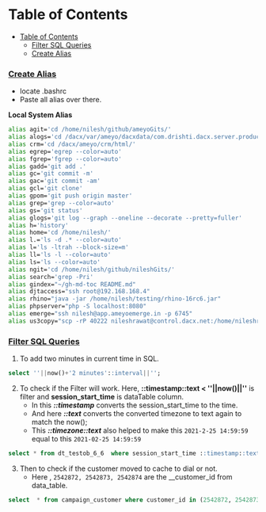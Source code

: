 # Table of Contents

- [Table of Contents](#table-of-contents)  
   * [<ins><ins>Filter SQL Queries</ins></ins></ins>](#filter-sql-queries)  
   * [<ins><ins>Create Alias</ins></ins></ins>](#create-alias)  


### <ins>Create Alias</ins>
 - locate .bashrc   
 - Paste all alias over there.    

 <b>Local System Alias</b>
```bash
alias agit='cd /home/nilesh/github/ameyoGits/'
alias alogs='cd /dacx/var/ameyo/dacxdata/com.drishti.dacx.server.product/logs/'
alias crm='cd /dacx/ameyo/crm/html/'
alias egrep='egrep --color=auto'
alias fgrep='fgrep --color=auto'
alias gadd='git add .'
alias gc='git commit -m'
alias gac='git commit -am'
alias gcl='git clone'
alias gpom='git push origin master'
alias grep='grep --color=auto'
alias gs='git status'
alias glogs='git log --graph --oneline --decorate --pretty=fuller'
alias h='history'
alias home='cd /home/nilesh/'
alias l.='ls -d .* --color=auto'
alias l='ls -ltrah --block-size=m'
alias ll='ls -l --color=auto'
alias ls='ls --color=auto'
alias ngit='cd /home/nilesh/github/nileshGits/'
alias search='grep -Pri'
alias gindex="~/gh-md-toc README.md"
alias djtaccess="ssh root@192.168.168.4"
alias rhino="java -jar /home/nilesh/testing/rhino-16rc6.jar"
alias phpserver="php -S localhost:8080"
alias emerge="ssh nilesh@app.ameyoemerge.in -p 6745"
alias us3copy="scp -rP 40222 nileshrawat@control.dacx.net:/home/nileshrawat/* ."
```

### <ins>Filter SQL Queries</ins>

1. To add two minutes in current time in SQL.

```sql
select ''||now()+'2 minutes'::interval||'';
```

2. To check if the Filter will work. Here, **::timestamp::text < ''||now()||''** is filter and **session_start_time** is dataTable column.
   - In this **_::timestamp_** converts the session_start_time to the time.
   - And here **_::text_** converts the converted timezone to text again to match the now();
   - This **_::timezone::text_** also helped to make this `2021-2-25 14:59:59` equal to this `2021-02-25 14:59:59`

```sql
select * from dt_testob_6_6  where session_start_time ::timestamp::text < ''||now()||'';
```

3. Then to check if the customer moved to cache to dial or not.
   - Here , `2542872, 2542873, 2542874` are the \_\_customer_id from data_table.

```sql
select  * from campaign_customer where customer_id in (2542872, 2542873, 2542874);
```

